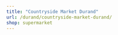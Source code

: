 ```yaml
---
title: "Countryside Market Durand"
url: /durand/countryside-market-durand/
shop: supermarket
---
```

